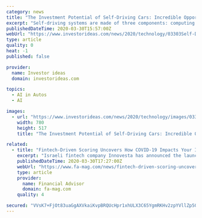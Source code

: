 ```yaml
---
category: news
title: "The Investment Potential of Self-Driving Cars: Incredible Opportunities from the Highly Disruptive Automobile Technology"
excerpt: "Self-driving systems are made of three components: computing hardware, sensors, and software. Their software is based on artificial-intelligence programming that involves complex machine learning algorithms. Some prototypes exist like Tesla's Autopilot system called 'advanced driver assist,\" though it's not autonomous. It's a matter of ..."
publishedDateTime: 2020-03-30T15:57:00Z
webUrl: "https://www.investorideas.com/news/2020/technology/03303Self-Driving-Cars.asp"
type: article
quality: 0
heat: -1
published: false

provider:
  name: Investor ideas
  domain: investorideas.com

topics:
  - AI in Autos
  - AI

images:
  - url: "https://www.investorideas.com/news/2020/technology/images/033020-2.jpg"
    width: 780
    height: 517
    title: "The Investment Potential of Self-Driving Cars: Incredible Opportunities from the Highly Disruptive Automobile Technology"

related:
  - title: "Fintech-Driven Scoring Uncovers How COVID-19 Impacts Your Investments"
    excerpt: "Israeli fintech company Innovesta has announced the launch of its COVID-19 Resilience Innodex ... investors find themselves scrambling to protect their holdings and form new investment strategies in treacherous market conditions. Based on Innovesta’s AI and natural language processing technology, CRI is a comprehensive score based on a ..."
    publishedDateTime: 2020-03-30T17:27:00Z
    webUrl: "https://www.fa-mag.com/news/fintech-driven-scoring-uncovers-how-covid-19-impacts-your-investments-54912.html"
    type: article
    provider:
      name: Financial Advisor
      domain: fa-mag.com
    quality: 4

secured: "VVsK7+FjOt83uaGgAXVkaiKvpBRQUcHpr1xhULX3C65YgmRKHv2zpYVllZp50dKbLVi40kb9fNySsQqRe8kB7WNa++SjVl0P0bPPVFB7c7n+o7ggaBs++u+pFql3cHeBiqGernu/1qoIJe9AbK+NlXipYosMSBBtBLeNj7xNGR092X23zwDU2tjJzSvcwAADrp9uvyw7Mmj+xEgpnIxXf6u0wZw65MAurnuX79LQqIRXBheG4u2vFZUgDyWpEC8n4f99ViM+3T8f1wVLABDdSj+MsLhAZjJIkoAvKsntJ0J4RfGc8P2R+I8a9s5i/KqGZADXbcSE62gXI2OYhapwenfG4H1I/PlYbyWYFkMI1g4FBNqiH7DAEwzwVs+J3HuKzpsWy7rBf+n5JGzb7uXNnFmZztTeb2ILeATvrjfl4nn8xPY5w7CQlvTlGfUjS6/ovse5JEnIt1uh+Sihr6WpZMyodC2RxrcPwBFbgL98+HY=;PS6M9A1uzYX6h1bUHD3bKg=="
---
```


